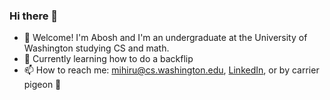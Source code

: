 ### Hi there 👋

* 🥳 Welcome! I'm Abosh and I'm an undergraduate at the University of Washington studying CS and math.
* 🌱 Currently learning how to do a backflip
* 📫 How to reach me: mihiru@cs.washington.edu, [LinkedIn](https://www.linkedin.com/in/yayabosh/), or by carrier pigeon 🐓
<!--
**yayabosh/yayabosh** is a ✨ _special_ ✨ repository because its `README.md` (this file) appears on your GitHub profile.

Here are some ideas to get you started:

- 🔭 I’m currently working on ...
- 🌱 I’m currently learning ...
- 👯 I’m looking to collaborate on ...
- 🤔 I’m looking for help with ...
- 💬 Ask me about ...
- 📫 How to reach me: ...
- 😄 Pronouns: ...
- ⚡ Fun fact: ...
-->
